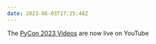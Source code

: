 ```yaml
---
date: 2023-06-03T17:25:48Z
---
```


The [PyCon 2023 Videos](https://www.youtube.com/watch?v=eZwHvBsoPn4&list=PL2Uw4_HvXqvY2zhJ9AMUa_Z6dtMGF3gtb&pp=iAQB) are now live on YouTube
